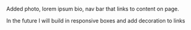 Added photo, lorem ipsum bio, nav bar that links to content on page. 

In the future I will build in responsive boxes and add decoration to links